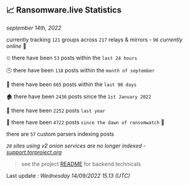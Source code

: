 
## 📈 Ransomware.live Statistics
_september 14th, 2022_

currently tracking `121` groups across `217` relays & mirrors - _`96` currently online_ 📡

⏲ there have been `53` posts within the `last 24 hours`

🕓 there have been `118` posts within the `month of september`

📅 there have been `665` posts within the `last 90 days`

🏚 there have been `2436` posts since the `1st January 2022`

🚀 there have been `2252` posts `last year`

🦕 there have been `4722` posts `since the dawn of ransomwatch` 🐣

there are `57` custom parsers indexing posts

_`20` sites using v2 onion services are no longer indexed - [support.torproject.org](https://support.torproject.org/onionservices/v2-deprecation/)_

> see the project [README](https://github.com/jmousqueton/ransomwatch#readme) for backend technicals



Last update : _Wednesday 14/09/2022 15.13 (UTC)_

